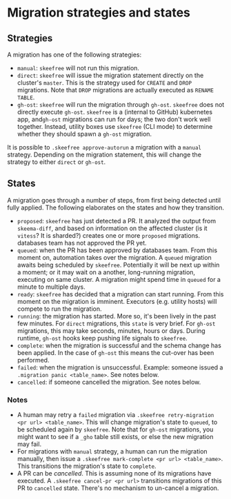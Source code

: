 # Migration strategies and states

## Strategies

A migration has one of the following strategies:

- `manual`: `skeefree` will not run this migration.
- `direct`: `skeefree` will issue the migration statement directly on the cluster's `master`.
  This is the strategy used for `CREATE` and `DROP` migrations. Note that `DROP` migrations are actually executed as `RENAME TABLE`.
- `gh-ost`: `skeefree` will run the migration through `gh-ost`. `skeefree` does not directly execute `gh-ost`. `skeefree` is a (internal to GitHub) kubernetes app, and`gh-ost` migrations can run for days; the two don't work well together. Instead, utility boxes use `skeefree` (CLI mode) to determine whether they should spawn a `gh-ost` migration.

It is possible to `.skeefree approve-autorun` a migration with a `manual` strategy. Depending on the migration statement, this will change the strategy to either `direct` or `gh-ost`.

## States

A migration goes through a number of steps, from first being detected until fully applied. The following elaborates on the states and how they transition.

- `proposed`: `skeefree` has just detected a PR. It analyzed the output from `skeema-diff`, and based on information on the affected cluster (is it `vitess`? It is sharded?) creates one or more `proposed` migrations.
  databases team has not approved the PR yet.
- `queued`: when the PR has been approved by databases team. From this moment on, automation takes over the migration. A `queued` migration awaits being scheduled by `skeefree`. Potentially it will be next up within a moment; or it may wait on a another, long-running migration, executing on same cluster. A migration might spend time in `queued` for a minute to multiple days.
- `ready`: `skeefree` has decided that a migration can start running. From this moment on the migration is imminent. Executors (e.g. utility hosts) will compete to run the migration.
- `running`: the migration has started. More so, it's been lively in the past few minutes.
  For `direct` migrations, this `state` is very brief. For `gh-ost` migrations, this may take seconds, minutes, hours or days. During runtime, `gh-ost` hooks keep pushing life signals to `skeefree`.
- `complete`: when the migration is successful and the schema change has been applied. In the case of `gh-ost` this means the cut-over has been performed.
- `failed`: when the migration is unsuccessful. Example: someone issued a `.migration panic <table_name>`. See notes below.
- `cancelled`: if someone cancelled the migration. See notes below.

### Notes

- A human may retry a `failed` migration via `.skeefree retry-migration <pr url> <table_name>`. This will change migration's state to `queued`, to be scheduled again by `skeefree`. Note that for `gh-ost` migrations, you might want to see if a `_gho` table still exists, or else the new migration may fail.
- For migrations with `manual` strategy, a human can run the migration manually, then issue a `.skeefree mark-complete <pr url> <table_name>`. This transitions the migration's state to `complete`.
- A PR can be _cancelled_. This is assuming none of its migrations have executed. A `.skeefree cancel-pr <pr url>` transitions migrations of this PR to `cancelled` state. There's no mechanism to un-cancel a migration.
